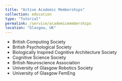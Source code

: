 ```yaml
---
title: "Active Academic Memberships"
collection: education
type: "Tutorial"
permalink: /service/academicmemberships
location: "Glasgow, UK"
---
```


<ul>
<li>British Computing Society</li>
<li>British Psychological Society</li>
<li>Biologically Inspired Cognitive Architecture Society</li>
<li>Cognitive Science Society</li>
<li>British Neuroscience Association</li>
<li>University of Glasgow Robotics Society</li>
<li>University of Glasgow FemEng</li>
</ul>
